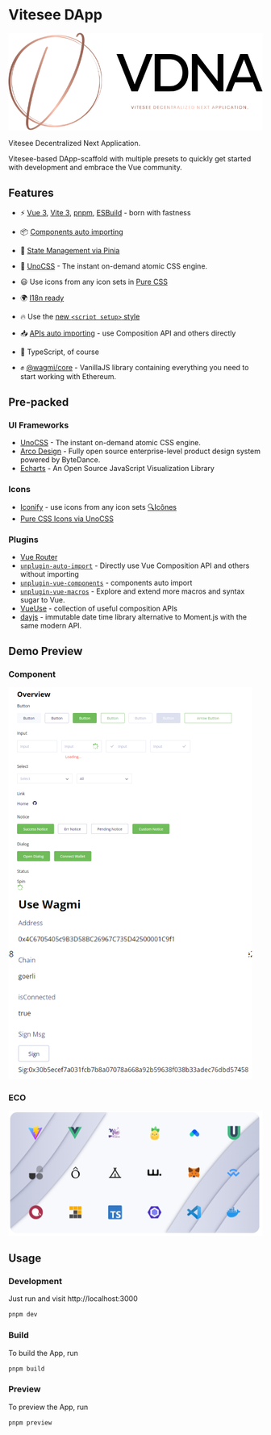 # Vitesee DApp

![VDNA.logo](./public/logo.svg)

Vitesee Decentralized Next Application.

Vitesee-based DApp-scaffold with multiple presets to quickly get started with development and embrace the Vue community. 

## Features

- ⚡️ [Vue 3](https://github.com/vuejs/core), [Vite 3](https://github.com/vitejs/vite), [pnpm](https://pnpm.io/), [ESBuild](https://github.com/evanw/esbuild) - born with fastness

- 📦 [Components auto importing](./src/components)

- 🍍 [State Management via Pinia](https://pinia.vuejs.org/)

- 🎨 [UnoCSS](https://github.com/antfu/unocss) - The instant on-demand atomic CSS engine.

- 😃 Use icons from any icon sets in [Pure CSS](https://github.com/antfu/unocss/tree/main/packages/preset-icons)

- 🌍 [I18n ready](./locales)

- 🔥 Use the [new `<script setup>` style](https://github.com/vuejs/rfcs/pull/227)

- 📥 [APIs auto importing](https://github.com/antfu/unplugin-auto-import) - use Composition API and others directly

- 🦾 TypeScript, of course

- ✊ [@wagmi/core](https://github.com/wagmi-dev/wagmi#readme)  - VanillaJS library containing everything you need to start working with Ethereum.

## Pre-packed

### UI Frameworks

- [UnoCSS](https://github.com/antfu/unocss) - The instant on-demand atomic CSS engine.
- [Arco Design](https://arco.design/vue/docs/) - Fully open source enterprise-level product design system powered by ByteDance.
- [Echarts](https://echarts.apache.org) - An Open Source JavaScript Visualization Library

### Icons

- [Iconify](https://iconify.design) - use icons from any icon sets [🔍Icônes](https://icones.netlify.app/)
- [Pure CSS Icons via UnoCSS](https://github.com/antfu/unocss/tree/main/packages/preset-icons)

### Plugins

- [Vue Router](https://github.com/vuejs/vue-router)
- [`unplugin-auto-import`](https://github.com/antfu/unplugin-auto-import) - Directly use Vue Composition API and others without importing
- [`unplugin-vue-components`](https://github.com/antfu/unplugin-vue-components) - components auto import
- [`unplugin-vue-macros`](https://github.com/sxzz/unplugin-vue-macros) - Explore and extend more macros and syntax sugar to Vue.
- [VueUse](https://github.com/antfu/vueuse) - collection of useful composition APIs
- [dayjs](https://day.js.org) - immutable date time library alternative to Moment.js with the same modern API.

## Demo Preview

### Component

![components](./docs/components.png)

### ECO

![ecos](./docs/ecos.png)

## Usage

### Development

Just run and visit http://localhost:3000

```bash
pnpm dev
```

### Build

To build the App, run

```bash
pnpm build
```

### Preview

To preview the App, run

```bash
pnpm preview
```
